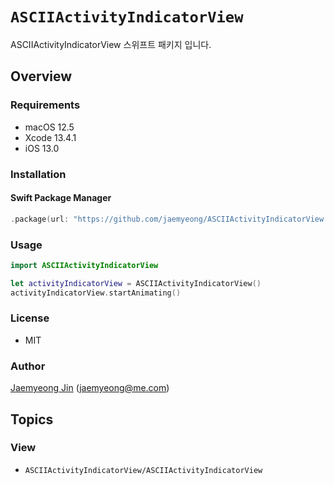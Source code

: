 # ``ASCIIActivityIndicatorView``

ASCIIActivityIndicatorView 스위프트 패키지 입니다.

## Overview

### Requirements

- macOS 12.5
- Xcode 13.4.1
- iOS 13.0

### Installation

#### Swift Package Manager

```swift
.package(url: "https://github.com/jaemyeong/ASCIIActivityIndicatorView.git", .upToNextMajor(from: "0.1.1"))
```

### Usage

```swift
import ASCIIActivityIndicatorView

let activityIndicatorView = ASCIIActivityIndicatorView()
activityIndicatorView.startAnimating()
```

### License

- MIT

### Author

[Jaemyeong Jin](https://github.com/jaemyeong) ([jaemyeong@me.com](mailto:jaemyeong@me.com))


## Topics

### View

- ``ASCIIActivityIndicatorView/ASCIIActivityIndicatorView``
